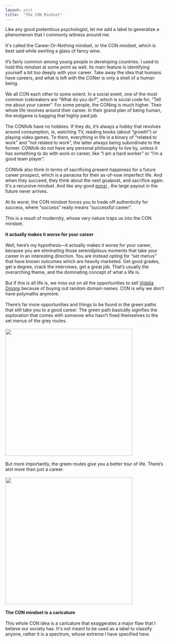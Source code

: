 ```yaml
---
layout: post
title:  "The CON Mindset"
---
```


<div dir="ltr">Like any good pretentious psychologist, let me add a label to generalize a phenomenon that I commonly witness around me.<br><br>It&#39;s called the Career-Or-Nothing mindset, or the CON mindset, which is best said while swirling a glass of fancy wine.<br><br>It’s fairly common among young people in developing countries. I used to hold this mindset at some point as well. Its main feature is identifying yourself a bit too deeply with your career. Take away the idea that humans have careers, and what is left with the CONer is only a shell of a human being.<br><br>We all CON each other to some extent. In a social event, one of the most common icebreakers are “What do you do?”, which is social code for, “Tell me about your career”. For some people, the CONing is much higher. Their whole life revolves around their career. In their grand plan of being human, the endgame is bagging that highly paid job.<br><br><div>The CONfolk have no hobbies. If they do, it’s always a hobby that revolves around consumption, ie, watching TV, reading books (about “growth”) or playing video games. To them, everything in life is a binary of “related to work” and “not related to work”, the latter always being subordinate to the former. CONfolk do not have any personal philosophy to live by, unless it has something to do with work or career, like “I am a hard worker” or “I’m a good team player”.</div><div><br></div>CONfolk also think in terms of sacrificing present happiness for a future career prospect, which is a panacea for their as-of-now imperfect life. And when they succeed, they think about the next goalpost, and sacrifice again. It&#39;s a recursive mindset. And like any good <a href="https://atharvaraykar.me/stories/ebiz.html">ponzi</a>
, the large payout in the future never arrives.<br><br>At its worst, the CON mindset forces you to trade off authenticity for success, where “success” really means “successful career”.<br><br>This is a result of modernity, whose very nature traps us into the CON mindset.<br><br><div><b>It actually makes it worse for your career</b></div><div><b><br></b></div>Well, here’s my hypothesis—it actually makes it worse for your career, because you are eliminating those serendipitous moments that take your career in an interesting direction. You are instead opting for “set menus” that have known outcomes which are heavily marketed. Get good grades, get a degree, crack the interviews, get a great job. That’s usually the overarching theme, and the dominating concept of what a life is.<br><br>But if this is all life is, we miss out on all the opportunities to sell <a href="https://www.deepsouthventures.com/i-sell-onions-on-the-internet/">Vidalia Onions</a>
 because of buying out random domain names. CON is why we don’t have polymaths anymore.<br><br><div>There’s far more opportunities and things to be found in the green paths that still take you to a good career. The green path basically signifies the exploration that comes with someone who hasn’t fixed themselves to the set menus of the grey routes.</div><div><br></div><div> 
  <img src="https://user-images.githubusercontent.com/24277692/136668645-675771e3-4d2b-42c6-aece-c79dd84b18ac.png" height="400">
  </div><div><br></div>But more importantly, the green routes give you a better tour of life. There’s alot more than just a career. <br><br>
  <img src="https://user-images.githubusercontent.com/24277692/136668647-96f1da05-6b00-4fc7-8f84-628e705aac6c.png" height="400"><br><br><div><b>The CON mindset is a caricature</b></div><div><b><br></b></div>This whole CON idea is a caricature that exaggerates a major flaw that I believe our society has. It&#39;s not meant to be used as a label to classify anyone, rather it is a spectrum, whose extreme I have specified here.<br></div>

